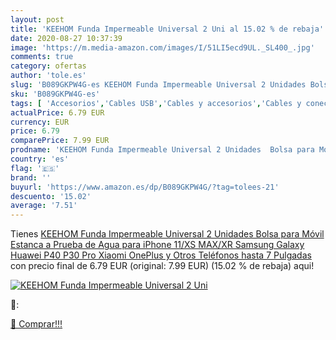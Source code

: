 ```yaml
---
layout: post
title: 'KEEHOM Funda Impermeable Universal 2 Uni al 15.02 % de rebaja'
date: 2020-08-27 10:37:39
image: 'https://m.media-amazon.com/images/I/51LI5ecd9UL._SL400_.jpg'
comments: true
category: ofertas
author: 'tole.es'
slug: 'B089GKPW4G-es KEEHOM Funda Impermeable Universal 2 Unidades Bolsa para...'
sku: 'B089GKPW4G-es'
tags: [ 'Accesorios','Cables USB','Cables y accesorios','Cables y conectores','Informática','iphone', ]
actualPrice: 6.79 EUR
currency: EUR
price: 6.79
comparePrice: 7.99 EUR
prodname: 'KEEHOM Funda Impermeable Universal 2 Unidades  Bolsa para Móvil Estanca a Prueba de Agua para iPhone 11/XS MAX/XR Samsung Galaxy Huawei P40 P30 Pro Xiaomi OnePlus y Otros Teléfonos hasta 7 Pulgadas'
country: 'es'
flag: '🇪🇸'
brand: ''
buyurl: 'https://www.amazon.es/dp/B089GKPW4G/?tag=tolees-21'
descuento: '15.02'
average: '7.51'
---
```


Tienes [KEEHOM Funda Impermeable Universal 2 Unidades  Bolsa para Móvil Estanca a Prueba de Agua para iPhone 11/XS MAX/XR Samsung Galaxy Huawei P40 P30 Pro Xiaomi OnePlus y Otros Teléfonos hasta 7 Pulgadas](https://www.amazon.es/dp/B089GKPW4G/?tag=tolees-21) con precio final de  6.79 EUR (original: 7.99 EUR) (15.02 %  de rebaja) aqui!

[![KEEHOM Funda Impermeable Universal 2 Uni](https://m.media-amazon.com/images/I/51LI5ecd9UL._SL400_.jpg)](https://www.amazon.es/dp/B089GKPW4G/?tag=tolees-21)

🔎:


[🛒 Comprar!!!](https://www.amazon.es/dp/B089GKPW4G/?tag=tolees-21)
